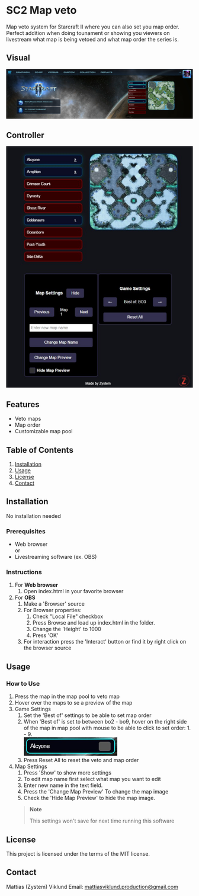 # SC2 Map veto

Map veto system for Starcraft II where you can also set you map order. Perfect addition when doing tounament or showing you viewers on livestream what map is being vetoed and what map order the series is.

## Visual
![Alt text](img/example-1.jpg)

## Controller
![Alt text](img/controller-1.jpg)

## Features
- Veto maps
- Map order
- Customizable map pool

## Table of Contents
1. [Installation](#installation)
2. [Usage](#usage)
4. [License](#license)
5. [Contact](#contact)

## Installation
No installation needed

### Prerequisites
- Web browser <br>
or
- Livestreaming software (ex. OBS)

### Instructions
1. For **Web browser**
    1. Open index.html in your favorite browser
2. For **OBS**
    1. Make a 'Browser' source
    2. For Browser properties:
        1. Check "Local File" checkbox
        2. Press Browse and load up index.html in the folder.
        3. Change the 'Height' to 1000
        4. Press 'OK'
    3. For interaction press the 'Interact' button or find it by right click on the browser source

## Usage
### How to Use
1. Press the map in the map pool to veto map
2. Hover over the maps to se a preview of the map
3. Game Settings
    1.  Set the 'Best of' settings to be able to set map order
    2.  When 'Best of' is set to between bo2 - bo9, hover on the right side of the map in map pool with mouse to be able to click to set order: 1. - 9.<br>
    ![Alt text](img/map_order-1.jpg)
    3.  Press Reset All to reset the veto and map order
4. Map Settings
    1.  Press 'Show' to show more settings
    2.  To edit map name first select what map you want to edit
    3.  Enter new name in the text field.
    4.  Press the 'Change Map Preview' To change the map image
    5.  Check the 'Hide Map Preview' to hide the map image.
    > **Note**
    >
    > This settings won't save for next time running this software

## License
This project is licensed under the terms of the MIT license.

## Contact
Mattias (Zystem) Viklund
Email: mattiasviklund.production@gmail.com 
